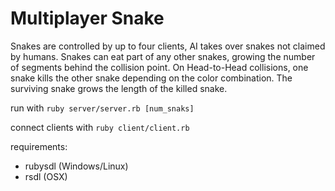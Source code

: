 # Multiplayer Snake

Snakes are controlled by up to four clients, AI takes over snakes not claimed by humans. Snakes can eat part of any other snakes, growing the number of segments behind the collision point. On Head-to-Head collisions, one snake kills the other snake depending on the color combination. The surviving snake grows the length of the killed snake.

run with ```ruby server/server.rb [num_snaks]```

connect clients with ```ruby client/client.rb```

requirements:
- rubysdl (Windows/Linux)
- rsdl (OSX)